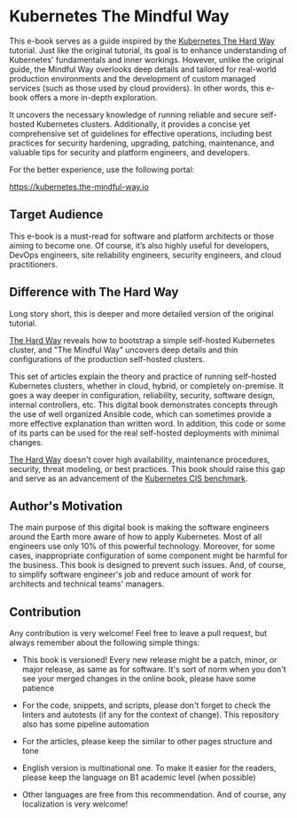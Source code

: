 # Kubernetes The Mindful Way

This e-book serves as a guide inspired by the [Kubernetes The Hard Way](https://github.com/kelseyhightower/kubernetes-the-hard-way)
tutorial. Just like the original tutorial, its goal is to enhance understanding
of Kubernetes' fundamentals and inner workings. However, unlike the original
guide, the Mindful Way overlooks deep details and tailored for real-world
production environments and the development of custom managed services (such as
those used by cloud providers). In other words, this e-book offers a more
in-depth exploration.

It uncovers the necessary knowledge of running reliable and secure self-hosted
Kubernetes clusters. Additionally, it provides a concise yet comprehensive set
of guidelines for effective operations, including best practices for security
hardening, upgrading, patching, maintenance, and valuable tips for security and
platform engineers, and developers.

For the better experience, use the following portal:

https://kubernetes.the-mindful-way.io

## Target Audience

This e-book is a must-read for software and platform architects or those aiming
to become one. Of course, it’s also highly useful for developers, DevOps engineers,
site reliability engineers, security engineers, and cloud practitioners.

## Difference with The Hard Way

Long story short, this is deeper and more detailed version of the original tutorial.

[The Hard Way](https://github.com/kelseyhightower/kubernetes-the-hard-way) reveals
how to bootstrap a simple self-hosted Kubernetes cluster, and "The Mindful Way"
uncovers deep details and thin configurations of the production self-hosted
clusters.

This set of articles explain the theory and practice of running self-hosted
Kubernetes clusters, whether in cloud, hybrid, or completely on-premise. It goes
a way deeper in configuration, reliability, security, software design, internal
controllers, etc. This digital book demonstrates concepts through the use of well
organized Ansible code, which can sometimes provide a more effective explanation
than written word. In addition, this code or some of its parts can be used for
the real self-hosted deployments with minimal changes.

[The Hard Way](https://github.com/kelseyhightower/kubernetes-the-hard-way) doesn't
cover high availability, maintenance procedures, security, threat modeling, or best
practices. This book should raise this gap and serve as an advancement of the
[Kubernetes CIS benchmark](https://www.cisecurity.org/benchmark/kubernetes).

## Author's Motivation

The main purpose of this digital book is making the software engineers around the
Earth more aware of how to apply Kubernetes. Most of all engineers use only 10% of
this powerful technology. Moreover, for some cases, inappropriate configuration of
some component might be harmful for the business. This book is designed to prevent
such issues. And, of course, to simplify software engineer's job and reduce amount
of work for architects and technical teams' managers.

## Contribution

Any contribution is very welcome! Feel free to leave a pull request, but always
remember about the following simple things:

* This book is versioned! Every new release might be a patch, minor, or major
release, as same as for software. It's sort of norm when you don't see your merged
changes in the online book, please have some patience

* For the code, snippets, and scripts, please don't forget to check the linters
and autotests (if any for the context of change). This repository also has some
pipeline automation

* For the articles, please keep the similar to other pages structure and tone

* English version is multinational one. To make it easier for the readers, please
keep the language on B1 academic level (when possible)

* Other languages are free from this recommendation. And of course, any
localization is very welcome!
